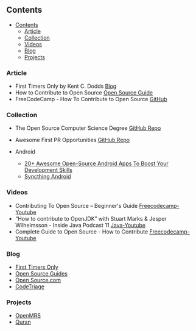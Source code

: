 ## Contents

- [Contents](#contents)
  - [Article](#article)
  - [Collection](#collection)
  - [Videos](#videos)
  - [Blog](#blog)
  - [Projects](#projects)

### Article

* First Timers Only by Kent C. Dodds [Blog](https://kentcdodds.com/blog/first-timers-only)
* How to Contribute to Open Source [Open Source Guide](https://opensource.guide/how-to-contribute/)
* FreeCodeCamp - How To Contribute to Open Source [GitHub](https://github.com/freeCodeCamp/how-to-contribute-to-open-source)

### Collection
* The Open Source Computer Science Degree [GitHub Repo](https://github.com/ForrestKnight/open-source-cs)
* Awesome First PR Opportunities [GitHub Repo](https://github.com/MunGell/awesome-for-beginners)
* Android

  * [20+ Awesome Open-Source Android Apps To Boost Your Development Skills](https://blog.aritraroy.in/20-awesome-open-source-android-apps-to-boost-your-development-skills-b62832cf0fa4)
  * [Syncthing Android](https://github.com/syncthing/syncthing-android/blob/master/CONTRIBUTING.md)


### Videos
- Contributing To Open Source – Beginner's Guide [Freecodecamp-Youtube](https://youtu.be/mklEhT_RLos?si=LYm9tebk0J7MQyNI)
- “How to contribute to OpenJDK” with Stuart Marks & Jesper Wilhelmsson - Inside Java Podcast 11 [Java-Youtube](https://youtu.be/WPZiv1Ow2Qk?si=W4Kx8FtjKyxXSKPI)
- Complete Guide to Open Source - How to Contribute [Freecodecamp-Youtube](https://youtu.be/yzeVMecydCE?si=gwC-1TI1NrnzVWD5)

### Blog
* [First Timers Only](https://www.firsttimersonly.com/)
* [Open Source Guides](https://opensource.guide/)
* [Open Source.com](https://opensource.com/)
* [CodeTriage](https://www.codetriage.com/)

### Projects

- [OpenMRS](https://github.com/openmrs)
- [Quran](https://github.com/quran)